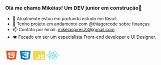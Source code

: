 ### Olá me chamo Mikéias! Um DEV junior em construção👋

- 🌱 Atualmente estou em profundo estudo em React 
- 👯 Tenho projeto em andamento com @thiagorcode sobre finanças
- 📫 Contato por email: mikeiaspires23@gmail.com
- 👁️ Focado em ser um especialista Front-end developer e UI Designer.

##
<div>
   <img align="center" alt="Rafa-HTML" height="30" width="40" src="https://raw.githubusercontent.com/devicons/devicon/master/icons/html5/html5-original.svg">
  <img align="center" alt="Rafa-CSS" height="30" width="40" src="https://raw.githubusercontent.com/devicons/devicon/master/icons/css3/css3-original.svg">
 <img align="center" alt="Rafa-Js" height="30" width="40" src="https://raw.githubusercontent.com/devicons/devicon/master/icons/javascript/javascript-plain.svg">
  <img align="center" alt="Rafa-React" height="30" width="40" src="https://raw.githubusercontent.com/devicons/devicon/master/icons/react/react-original.svg">
  </div>
  
